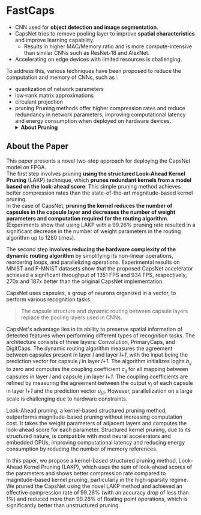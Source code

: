 # FastCaps

- CNN used for **object detection and image segmentation**.
- CapsNet tries to remove pooling layer to improve **spatial characteristics** and improve learning capability.
  - Results in higher MAC/Memory ratio and is more compute-intensive than similar CNNs such as ResNet-18 and AlexNet.
- Accelerating on edge devices with limited resources is challenging.
  
To address this, various techniques have been proposed to reduce the computation and memory of CNNs, such as :
- quantization of network parameters
- low-rank matrix approximations
- circulant projection
- pruning
Pruning methods offer higher compression rates and reduce redundancy in network parameters, improving computational latency and energy consumption when deployed on hardware devices. <details><summary><b>About Pruning</b></summary>
A study comparing the original, pruned, and pruned-optimized CapsNet models showed that pruning enhances performance, with throughput increasing from 5 FPS to 82 FPS and 48 FPS for MNIST and F-MNIST datasets, respectively. Additionally, energy efficiency improves from 1.8 FPJ to 41.8 FPJ and 24.5 FPJ for the same datasets.
</details>

## About the Paper
This paper presents a novel two-step approach for deploying the CapsNet model on FPGA.  
The first step involves pruning **using the structured Look-Ahead Kernel Pruning** (LAKP) technique, which **prunes redundant kernels from a model based on the look-ahead score**. This simple pruning method achieves better compression rates than the state-of-the-art magnitude-based kernel pruning.  
In the case of CapsNet, **pruning the kernel reduces the number of capsules in the capsule layer and decreases the number of weight parameters and computation required for the routing algorithm**. (Experiments show that using LAKP with a 99.26% pruning rate resulted in a significant decrease in the number of weight parameters in the routing algorithm up to 1280 times). 

The second step **involves reducing the hardware complexity of the dynamic routing algorithm** by simplifying its non-linear operations, reordering loops, and parallelizing operations. Experimental results on MNIST and F-MNIST datasets show that the proposed CapsNet accelerator achieved a significant throughput of 1351 FPS and 934 FPS, respectively, 270x and 187x better than the original CapsNet implementation.

CapsNet uses capsules, a group of neurons organized in a vector, to perform various recognition tasks. 

> The capsule structure and dynamic routing between capsule layers replace the pooling layers used in CNNs.  

CapsNet's advantage lies in its ability to preserve spatial information of detected features when performing different types of recognition tasks. The architecture consists of three layers: Convolution, PrimaryCaps, and DigitCaps. The dynamic routing algorithm measures the agreement between capsules present in layer *l* and layer *l+1*, with the input being the prediction vector for capsule *j* in layer *l+1*. The algorithm initializes logits *b<sub>ij</sub>* to zero and computes the coupling coefficient *c<sub>ij</sub>* for all mapping between capsules in layer *l* and capsule *j* in layer *l+1*. The coupling coefficients are refined by measuring the agreement between the output *v<sub>j</sub>* of each capsule in layer *l+1* and the prediction vector *u<sub>j/i</sub>*. However, parallelization on a large scale is challenging due to hardware constraints.

Look-Ahead pruning, a kernel-based structured pruning method, outperforms magnitude-based pruning without increasing computation cost. It takes the weight parameters of adjacent layers and computes the look-ahead score for each parameter. Structured kernel pruning, due to its structured nature, is compatible with most neural accelerators and embedded GPUs, improving computational latency and reducing energy consumption by reducing the number of memory references.

In this paper, we propose a kernel-based structured pruning method, Look-Ahead Kernel Pruning (LAKP), which uses the sum of look-ahead scores of the parameters and shows better compression rate compared to magnitude-based kernel pruning, particularly in the high-sparsity regime. We pruned the CapsNet using the novel LAKP method and achieved an effective compression rate of 99.26% (with an accuracy drop of less than 1%) and reduced more than 99.26% of floating point operations, which is significantly better than unstructured pruning. 
